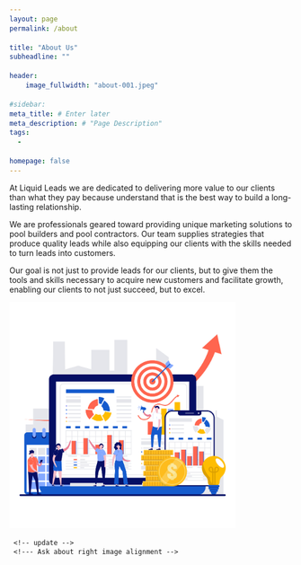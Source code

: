 ```yaml
---
layout: page
permalink: /about

title: "About Us"
subheadline: ""

header:
    image_fullwidth: "about-001.jpeg"

#sidebar: 
meta_title: # Enter later
meta_description: # "Page Description"
tags:
  - 

homepage: false
---
```


At Liquid Leads we are dedicated to delivering more value to our clients than what they pay because understand that is the best way to build a long-lasting relationship.

We are professionals geared toward providing unique marketing solutions to pool builders and pool contractors. Our team supplies strategies that produce quality leads while also equipping our clients with the skills needed to turn leads into customers.

Our goal is not just to provide leads for our clients, but to give them the tools and skills necessary to acquire new customers and facilitate growth, enabling our clients to not just succeed, but to excel.

<img id="about-002"
     src="../images/about-002.jpeg"
     alt="credit card machine"
     width="80%" height="auto"
     style="position: right"
     />

     <!-- update -->
     <!--- Ask about right image alignment -->